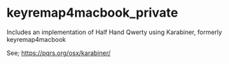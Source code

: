 keyremap4macbook_private
=======================


Includes an implementation of Half Hand Qwerty using Karabiner, formerly keyremap4macbook


See; https://pqrs.org/osx/karabiner/
